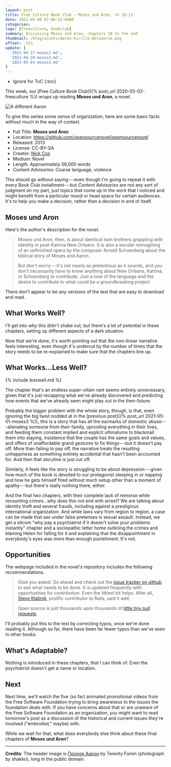 ```yaml
---
layout: post
title: Free Culture Book Club — Moses und Aron, ch 10-13
date: 2021-05-08 07:06:12-0400
categories:
tags: [freeculture, bookclub]
summary: Discussing Moses und Aron, chapters 10 to the end
thumbnail: /blog/assets/Aaron-Kirillo-Belozersk.png
offset: -31%
update: [
  '2021-04-17-moses1.md',
  '2021-04-24-moses2.md',
  '2021-05-01-moses3.md'
]
---
```


* Ignore for ToC
{:toc}

This week, our [Free Culture Book Club]({% post_url 2020-05-02-freeculture %}) wraps up reading **Moses und Aron**, a novel.

![A different Aaron](/blog/assets/Aaron-Kirillo-Belozersk.png "A different Aron")

To give this series some sense of organization, here are some basic facts without much in the way of context.

 * Full Title:  **Moses und Aron**
 * Location:  <https://github.com/opensourcenovel/opensourcenovel>
 * Released:  2013
 * License:  CC-BY-SA
 * Creator:  [Nick Cox](http://nickcox.me/)
 * Medium:  Novel
 * Length:  Approximately 56,000 words
 * Content Advisories:  Coarse language, violence

This should go without saying---even though I'm going to repeat it with every Book Club installment---but *Content Advisories* are not any sort of judgment on my part, just topics that come up in the work that I noticed and might benefit from a particular mood or head space for certain audiences.  It's to help you make a decision, rather than a decision in and of itself.

## Moses und Aron

Here's the author's description for the novel.

 > Moses und Aron, then, is about identical twin brothers grappling with identity in post-Katrina New Orleans. It is also a secular reimagining of an unfinished opera by the composer Arnold Schoenberg about the biblical story of Moses and Aaron.
 >
 > But don't worry---it's not nearly as pretentious as it sounds, and you don't necessarily have to know anything about New Orleans, Katrina, or Schoenberg to contribute. Just a love of the language and the desire to contribute to what could be a groundbreaking project.

There don't appear to be any versions of the text that are easy to download and read.

## What Works Well?

I'll get into why this didn't shake out, but there's a lot of potential in these chapters, setting up different aspects of a dark situation.

Now that we're done, it's worth pointing out that the non-linear narrative feels interesting, even though it's undercut by the number of times that the story needs to be re-explained to make sure that the chapters line up.

## What Works...Less Well?

{% include lesswell.md %}

The chapter that's an endless super-villain rant seems entirely unnecessary, given that it's just recapping what we've already discovered and predicting how events that we've already seen might play out in the then-future.

Probably the bigger problem with the whole story, though, is that, even ignoring the big twist nodded at in the [previous post]({% post_url 2021-05-01-moses3 %}), this is a story that has all the earmarks of domestic abuse---alienating someone from their family, uprooting everything in their lives, and feeding them constant implied and explicit ultimatums to blackmail them into staying, insistence that the couple has the same goals and values, and offers of unaffordable grand gestures to fix things---but it doesn't pay off.  More than failing to pay off, the narrative treats the resulting unhappiness as something entirely accidental that hasn't been accounted for.  And then that storyline is just cut off.

Similarly, it feels like the story is struggling to be about depression---given how much of the book is devoted to our protagonist sleeping in or napping and how he gets himself fired without much setup other than a moment of apathy---but there's really nothing there, either.

And the final two chapters, with their complete lack of remorse while recounting crimes...why does this not end with arrest?  We are talking about identity theft and several frauds, including against a prestigious international organization.  And while laws vary from region to region, a case can be made that sex under false pretenses is sexual assault.  Instead, we get a sitcom "why pay a psychiatrist if it doesn't solve your problems instantly" chapter and a sociopathic letter home outlining the crimes and blaming Helen for falling for it and explaining that the disappointment in everybody's eyes was more than enough punishment.  It's not.

## Opportunities

The webpage included in the novel's repository includes the following recommendations.

 >  Glad you asked. Go ahead and check out the [issue tracker on github](https://github.com/opensourcenovel/opensourcenovel/issues) to see what needs to be done. It is updated frequently with opportunities for contribution. Even the littlest bit helps. After all, [Steve Klabnik](http://twitter.com/steveklabnik), prolific contributor to Rails, said it well:
 >
 > Open source is just thousands upon thousands of [little tiny pull requests](https://twitter.com/steveklabnik/status/294259287759413249).

I'll probably put this to the test by correcting typos, once we're done reading it.  Although so far, there have been far fewer typos than we've seen in other books.

## What's Adaptable?

Nothing is introduced in these chapters, that I can think of.  Even the psychiatrist doesn't get a name or location.

## Next

Next time, we'll watch the five (so far) animated promotional videos from the Free Software Foundation trying to bring awareness to the issues the foundation deals with.  If you have concerns about that or are unaware of the Free Software Foundation as an organization, you might want to read tomorrow's post as a discussion of the historical and current issues they're involved ("embroiled," maybe) with.

While we wait for that, what does everybody else think about these final chapters of **Moses und Aron**?

* * *

**Credits**:  The header image is [Пророк Аарон](https://commons.wikimedia.org/wiki/File:Aaron_(Kirillo-Belozersk).jpg) by Terenty Fomin (photograph by shakko), long in the public domain.

